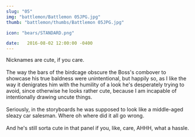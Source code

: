 ```yaml
---
slug: "05"
img: "battlemon/Battlemon 05JPG.jpg"
thumb: "battlemon/thumbs/Battlemon 05JPG.jpg"

icon: "bears/STANDARD.png"

date:   2016-08-02 12:00:00 -0400
---
```


Nicknames are cute, if you care.<br><br>The way the bars of the birdcage obscure the Boss's combover to showcase his true baldness were unintentional, but happily so, as I like the way it denigrates him with the humility of a look he's desperately trying to avoid, since otherwise he looks rather cute, because I am incapable of intentionally drawing uncute things.<br><br>Seriously, in the storyboards he was supposed to look like a middle-aged sleazy car salesman. Where oh where did it all go wrong.<br><br>And he's still sorta cute in that panel if you, like, care, AHHH, what a hassle.
